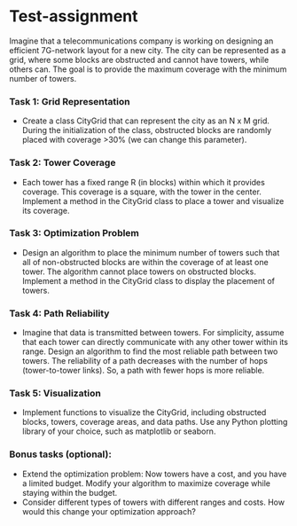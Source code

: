 # Test-assignment
Imagine that a telecommunications company is working on designing an efficient 7G-network layout for a new city. The city can be represented as a grid, where some blocks are obstructed and cannot have towers, while others can. The goal is to provide the maximum coverage with the minimum number of towers.

### Task 1: Grid Representation
- Create a class CityGrid that can represent the city as an N x M grid. During the initialization of the class, obstructed blocks are randomly placed with coverage >30% (we can change this parameter).

### Task 2: Tower Coverage
- Each tower has a fixed range R (in blocks) within which it provides coverage. This coverage is a square, with the tower in the center.
Implement a method in the CityGrid class to place a tower and visualize its coverage.

### Task 3: Optimization Problem
- Design an algorithm to place the minimum number of towers such that all of non-obstructed blocks are within the coverage of at least one tower. The algorithm cannot place towers on obstructed blocks.
Implement a method in the CityGrid class to display the placement of towers.

### Task 4: Path Reliability
- Imagine that data is transmitted between towers. For simplicity, assume that each tower can directly communicate with any other tower within its range.
Design an algorithm to find the most reliable path between two towers. The reliability of a path decreases with the number of hops (tower-to-tower links). So, a path with fewer hops is more reliable.

### Task 5: Visualization
- Implement functions to visualize the CityGrid, including obstructed blocks, towers, coverage areas, and data paths.
Use any Python plotting library of your choice, such as matplotlib or seaborn.

### Bonus tasks (optional):
- Extend the optimization problem: Now towers have a cost, and you have a limited budget. Modify your algorithm to maximize coverage while staying within the budget.
- Consider different types of towers with different ranges and costs. How would this change your optimization approach?
